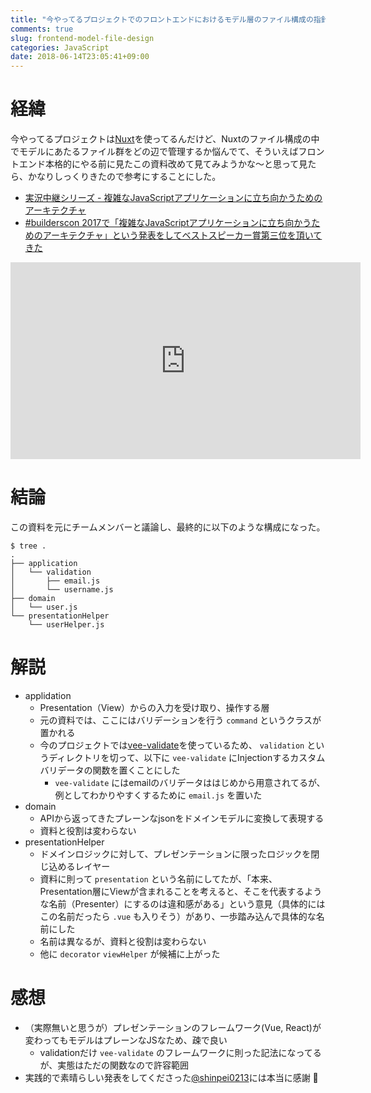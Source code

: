```yaml
---
title: "今やってるプロジェクトでのフロントエンドにおけるモデル層のファイル構成の指針"
comments: true
slug: frontend-model-file-design
categories: JavaScript
date: 2018-06-14T23:05:41+09:00
---
```


# 経緯

今やってるプロジェクトは[Nuxt](https://nuxtjs.org/)を使ってるんだけど、Nuxtのファイル構成の中でモデルにあたるファイル群をどの辺で管理するか悩んでて、そういえばフロントエンド本格的にやる前に見たこの資料改めて見てみようかな〜と思って見たら、かなりしっくりきたので参考にすることにした。

- [実況中継シリーズ - 複雑なJavaScriptアプリケーションに立ち向かうためのアーキテクチャ](http://techblog.reraku.co.jp/entry/2017/08/08/184313)
- [#builderscon 2017で「複雑なJavaScriptアプリケーションに立ち向かうためのアーキテクチャ」という発表をしてベストスピーカー賞第三位を頂いてきた](https://nekogata.hatenablog.com/entry/2017/08/07/101618)

<iframe width="560" height="315" src="https://www.youtube.com/embed/fWVE1fH0MVE" frameborder="0" allow="autoplay; encrypted-media" allowfullscreen></iframe>

# 結論

この資料を元にチームメンバーと議論し、最終的に以下のような構成になった。

```
$ tree .
.
├── application
│   └── validation
│       ├── email.js
│       └── username.js
├── domain
│   └── user.js
└── presentationHelper
    └── userHelper.js
```

# 解説

- applidation
  - Presentation（View）からの入力を受け取り、操作する層
  - 元の資料では、ここにはバリデーションを行う `command` というクラスが置かれる
  - 今のプロジェクトでは[vee-validate](https://baianat.github.io/vee-validate/)を使っているため、 `validation` というディレクトリを切って、以下に `vee-validate` にInjectionするカスタムバリデータの関数を置くことにした
    - `vee-validate` にはemailのバリデータははじめから用意されてるが、例としてわかりやすくするために `email.js` を置いた
- domain
  - APIから返ってきたプレーンなjsonをドメインモデルに変換して表現する
  - 資料と役割は変わらない
- presentationHelper
  - ドメインロジックに対して、プレゼンテーションに限ったロジックを閉じ込めるレイヤー
  - 資料に則って `presentation` という名前にしてたが、「本来、Presentation層にViewが含まれることを考えると、そこを代表するような名前（Presenter）にするのは違和感がある」という意見（具体的にはこの名前だったら `.vue` も入りそう）があり、一歩踏み込んで具体的な名前にした
  - 名前は異なるが、資料と役割は変わらない
  - 他に `decorator` `viewHelper` が候補に上がった

# 感想

- （実際無いと思うが）プレゼンテーションのフレームワーク(Vue, React)が変わってもモデルはプレーンなJSなため、疎で良い
  - validationだけ `vee-validate` のフレームワークに則った記法になってるが、実態はただの関数なので許容範囲
- 実践的で素晴らしい発表をしてくださった[@shinpei0213](https://twitter.com/shinpei0213)には本当に感謝 :pray:

